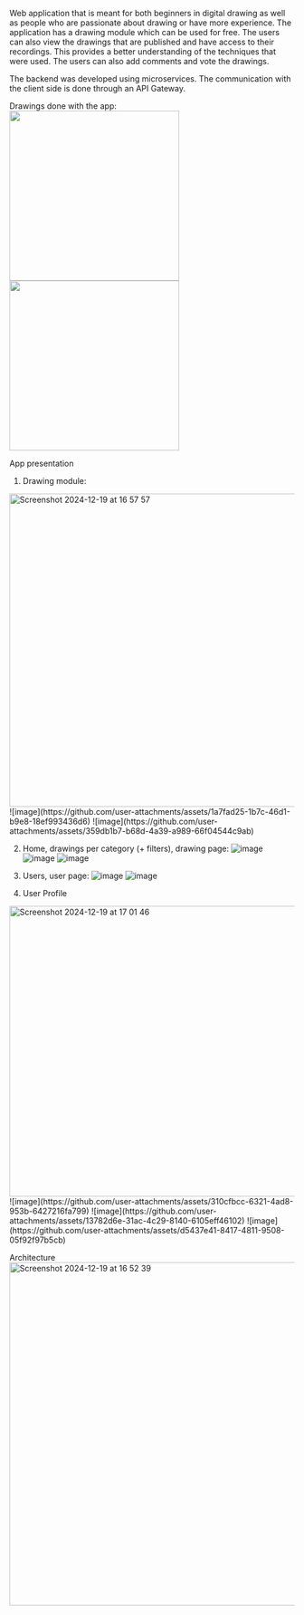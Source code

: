 Web application that is meant for both beginners in digital drawing as well as people who are passionate about drawing or have more experience. 
The application has a drawing module which can be used for free. The users can also view the drawings that are published and have access to their recordings. This provides a better understanding of the techniques that were used. The users can also add comments and vote the drawings.

The backend was developed using microservices. The communication with the client side is done through an API Gateway.

Drawings done with the app:
<br>
<img src="https://github.com/user-attachments/assets/1f8022ea-858e-4bcb-a8c1-4beccb35083b" width="300">
<img src="https://github.com/user-attachments/assets/8dba1fb8-bcb2-48b3-824c-f4d5cd995cbf" width="300">

App presentation

1. Drawing module:
<img width="553" alt="Screenshot 2024-12-19 at 16 57 57" src="https://github.com/user-attachments/assets/3640d088-5205-4948-a409-b95fcce27a89" />
![image](https://github.com/user-attachments/assets/1a7fad25-1b7c-46d1-b9e8-18ef993436d6)
![image](https://github.com/user-attachments/assets/359db1b7-b68d-4a39-a989-66f04544c9ab)

2. Home, drawings per category (+ filters), drawing page:
![image](https://github.com/user-attachments/assets/f71153ac-f2d7-42ef-9bd7-6c6e95f84d4a)
![image](https://github.com/user-attachments/assets/db497455-36ef-48bf-a49e-d1ce461cb6cf)
![image](https://github.com/user-attachments/assets/308711b7-f3dc-4376-a455-801236cc74ad)

3. Users, user page:
![image](https://github.com/user-attachments/assets/cfd45e6e-7202-4a58-8077-66854438262d)
![image](https://github.com/user-attachments/assets/ebae69f4-6647-4155-b46b-a87f2def5ce4)


4. User Profile
<img width="513" alt="Screenshot 2024-12-19 at 17 01 46" src="https://github.com/user-attachments/assets/5695a6ce-6743-4bb7-b0b1-b1476042962b" />
![image](https://github.com/user-attachments/assets/310cfbcc-6321-4ad8-953b-6427216fa799)
![image](https://github.com/user-attachments/assets/13782d6e-31ac-4c29-8140-6105eff46102)
![image](https://github.com/user-attachments/assets/d5437e41-8417-4811-9508-05f92f97b5cb)


Architecture
<img width="606" alt="Screenshot 2024-12-19 at 16 52 39" src="https://github.com/user-attachments/assets/5ae04a2d-30da-4374-ba71-dacfaed14b53" />
